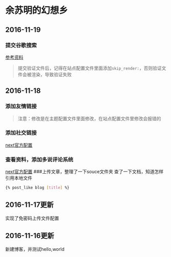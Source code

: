 # 余苏明的幻想乡
## 2016-11-19
###  提交谷歌搜索
[参考资料](http://www.jianshu.com/p/619dab2d3c08)
> 提交验证文件后，记得在站点配置文件里面添加`skip_render:`，否则验证文件会被渲染，导致验证失败

## 2016-11-18
### 添加友情链接
> 注意：修改是在主题配置文件里面修改，在站点配置文件里修改会报错的

### 添加社交链接
[next官方配置](http://theme-next.iissnan.com/theme-settings.html#author-sites)
### 查看资料，添加多说评论系统
[next官方配置](http://theme-next.iissnan.com/third-party-services.html)
###上传文章，整理了一下souce文件夹
查了一下文档，知道怎样引用本地文件
```bash
{% post_like blog [title] %}
```
## 2016-11-17更新
实现了免密码上传文件配置
## 2016-11-16更新
新建博客，并测试hello,world
